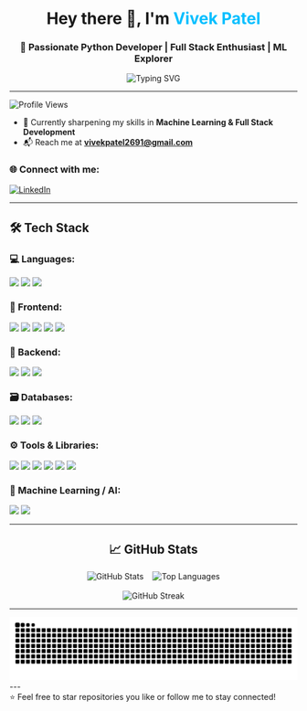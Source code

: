 <h1 align="center">Hey there 👋, I'm <span style="color:#00bfff;">Vivek Patel</span></h1>
<h3 align="center">🚀 Passionate Python Developer | Full Stack Enthusiast | ML Explorer</h3>

<p align="center">
  <img src="https://readme-typing-svg.demolab.com?font=Fira+Code&size=20&pause=1000&center=true&vCenter=true&width=435&lines=Writing+clean+code...;Learning+new+tech...;Building+cool+projects..." alt="Typing SVG" />
</p>

---
<p align="left">
  <img src="https://komarev.com/ghpvc/?username=vivekpatel-1962&style=flat&&color=0078D4&label=PROFILE+VIEWS" alt="Profile Views" />
</p>

- 🎯 Currently sharpening my skills in **Machine Learning & Full Stack Development**
- 📬 Reach me at **vivekpatel2691@gmail.com**

<h3 align="left">🌐 Connect with me: </h3>
<p align="left">
  <a href="https://linkedin.com/in/vivek-patel-a292912ab" target="_blank">
    <img src="https://img.shields.io/badge/LinkedIn-blue?logo=linkedin&style=for-the-badge" alt="LinkedIn" />
  </a>
</p>

---

<h2>🛠️ Tech Stack</h2>

<h3> 💻 Languages:</h3>
<p>
  <img src="https://img.shields.io/badge/Python-3776AB?style=for-the-badge&logo=python&logoColor=white" height="25"/>
  <img src="https://img.shields.io/badge/Java-007396?style=for-the-badge&logo=java&logoColor=white" height="25"/>
  <img src="https://img.shields.io/badge/JavaScript-F7DF1E?style=for-the-badge&logo=javascript&logoColor=black" height="25"/>
</p>

<h3> 🎨 Frontend:</h3>
<p>
  <img src="https://img.shields.io/badge/React-20232A?style=for-the-badge&logo=react&logoColor=61DAFB" height="25"/>
  <img src="https://img.shields.io/badge/HTML5-E34F26?style=for-the-badge&logo=html5&logoColor=white" height="25"/>
  <img src="https://img.shields.io/badge/CSS3-1572B6?style=for-the-badge&logo=css3&logoColor=white" height="25"/>
  <img src="https://img.shields.io/badge/Bootstrap-7952B3?style=for-the-badge&logo=bootstrap&logoColor=white" height="25"/>
  <img src="https://img.shields.io/badge/Tailwind_CSS-06B6D4?style=for-the-badge&logo=tailwind-css&logoColor=white" height="25"/>
</p>

<h3> 🧩 Backend:</h3>
<p>
  <img src="https://img.shields.io/badge/Node.js-339933?style=for-the-badge&logo=node.js&logoColor=white" height="25"/>
  <img src="https://img.shields.io/badge/Express.js-000000?style=for-the-badge&logo=express&logoColor=white" height="25"/>
  <img src="https://img.shields.io/badge/Django-092E20?style=for-the-badge&logo=django&logoColor=white" height="25"/>
</p>

<h3> 🗃️ Databases:</h3>
<p>
  <img src="https://img.shields.io/badge/MongoDB-47A248?style=for-the-badge&logo=mongodb&logoColor=white" height="25"/>
  <img src="https://img.shields.io/badge/MySQL-4479A1?style=for-the-badge&logo=mysql&logoColor=white" height="25"/>
  <img src="https://img.shields.io/badge/PostgreSQL-4169E1?style=for-the-badge&logo=postgresql&logoColor=white" height="25"/>
</p>

<h3> ⚙️ Tools & Libraries:</h3>
<p>
  <img src="https://img.shields.io/badge/Git-F05032?style=for-the-badge&logo=git&logoColor=white" height="25"/>
  <img src="https://img.shields.io/badge/NumPy-013243?style=for-the-badge&logo=numpy&logoColor=white" height="25"/>
  <img src="https://img.shields.io/badge/Pandas-150458?style=for-the-badge&logo=pandas&logoColor=white" height="25"/>
  <img src="https://img.shields.io/badge/Seaborn-000000?style=for-the-badge&logo=seaborn&logoColor=white" height="25"/>
  <img src="https://img.shields.io/badge/Matplotlib-11557C?style=for-the-badge&logo=matplotlib&logoColor=white" height="25"/>
  <img src="https://img.shields.io/badge/BeautifulSoup-4B8BBE?style=for-the-badge&logo=python&logoColor=white" height="25"/>
</p>

<h3> 🤖 Machine Learning / AI:</h3>
<p>
  <img src="https://img.shields.io/badge/Scikit_Learn-F7931E?style=for-the-badge&logo=scikit-learn&logoColor=white" height="25"/>
  <img src="https://img.shields.io/badge/TensorFlow-FF6F00?style=for-the-badge&logo=tensorflow&logoColor=white" height="25"/>
</p>

---

<h2 align="center">📈 GitHub Stats</h2>

<div align="center">
  <img src="https://github-readme-stats.vercel.app/api?username=vivekpatel-1962&show_icons=true&theme=github_dark&hide_border=false&border_radius=10" alt="GitHub Stats" height="170"/>
  &nbsp;&nbsp;
  <img src="https://github-readme-stats.vercel.app/api/top-langs/?username=vivekpatel-1962&layout=compact&theme=github_dark&hide_border=false&border_radius=10" alt="Top Languages" height="170"/>
</div>

<br/>

<div align="center">
  <img src="https://github-readme-streak-stats.herokuapp.com/?user=vivekpatel-1962&theme=github_dark&hide_border=false&border_radius=10" alt="GitHub Streak" width="500"/>
</div>

---

<picture>
  <source media="(prefers-color-scheme: dark)" srcset="https://raw.githubusercontent.com/vivekpatel-1962/vivekpatel-1962/output/github-snake-dark.svg" />
  <source media="(prefers-color-scheme: light)" srcset="https://raw.githubusercontent.com/vivekpatel-1962/vivekpatel-1962/output/github-snake.svg" />
  <img alt="github-snake" src="https://raw.githubusercontent.com/vivekpatel-1962/vivekpatel-1962/output/github-snake.svg" />
</picture>
---

<br/>
⭐️ Feel free to star repositories you like or follow me to stay connected!
